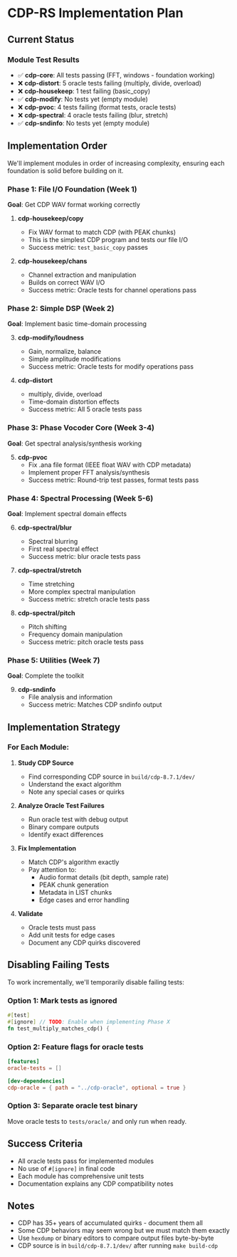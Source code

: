 # CDP-RS Implementation Plan

## Current Status

### Module Test Results
- ✅ **cdp-core**: All tests passing (FFT, windows - foundation working)
- ❌ **cdp-distort**: 5 oracle tests failing (multiply, divide, overload)
- ❌ **cdp-housekeep**: 1 test failing (basic_copy)
- ✅ **cdp-modify**: No tests yet (empty module)
- ❌ **cdp-pvoc**: 4 tests failing (format tests, oracle tests)
- ❌ **cdp-spectral**: 4 oracle tests failing (blur, stretch)
- ✅ **cdp-sndinfo**: No tests yet (empty module)

## Implementation Order

We'll implement modules in order of increasing complexity, ensuring each foundation is solid before building on it.

### Phase 1: File I/O Foundation (Week 1)
**Goal**: Get CDP WAV format working correctly

1. **cdp-housekeep/copy** 
   - Fix WAV format to match CDP (with PEAK chunks)
   - This is the simplest CDP program and tests our file I/O
   - Success metric: `test_basic_copy` passes

2. **cdp-housekeep/chans**
   - Channel extraction and manipulation
   - Builds on correct WAV I/O
   - Success metric: Oracle tests for channel operations pass

### Phase 2: Simple DSP (Week 2)
**Goal**: Implement basic time-domain processing

3. **cdp-modify/loudness**
   - Gain, normalize, balance
   - Simple amplitude modifications
   - Success metric: Oracle tests for modify operations pass

4. **cdp-distort**
   - multiply, divide, overload
   - Time-domain distortion effects
   - Success metric: All 5 oracle tests pass

### Phase 3: Phase Vocoder Core (Week 3-4)
**Goal**: Get spectral analysis/synthesis working

5. **cdp-pvoc**
   - Fix .ana file format (IEEE float WAV with CDP metadata)
   - Implement proper FFT analysis/synthesis
   - Success metric: Round-trip test passes, format tests pass

### Phase 4: Spectral Processing (Week 5-6)
**Goal**: Implement spectral domain effects

6. **cdp-spectral/blur**
   - Spectral blurring
   - First real spectral effect
   - Success metric: blur oracle tests pass

7. **cdp-spectral/stretch**
   - Time stretching
   - More complex spectral manipulation
   - Success metric: stretch oracle tests pass

8. **cdp-spectral/pitch**
   - Pitch shifting
   - Frequency domain manipulation
   - Success metric: pitch oracle tests pass

### Phase 5: Utilities (Week 7)
**Goal**: Complete the toolkit

9. **cdp-sndinfo**
   - File analysis and information
   - Success metric: Matches CDP sndinfo output

## Implementation Strategy

### For Each Module:

1. **Study CDP Source**
   - Find corresponding CDP source in `build/cdp-8.7.1/dev/`
   - Understand the exact algorithm
   - Note any special cases or quirks

2. **Analyze Oracle Test Failures**
   - Run oracle test with debug output
   - Binary compare outputs
   - Identify exact differences

3. **Fix Implementation**
   - Match CDP's algorithm exactly
   - Pay attention to:
     - Audio format details (bit depth, sample rate)
     - PEAK chunk generation
     - Metadata in LIST chunks
     - Edge cases and error handling

4. **Validate**
   - Oracle tests must pass
   - Add unit tests for edge cases
   - Document any CDP quirks discovered

## Disabling Failing Tests

To work incrementally, we'll temporarily disable failing tests:

### Option 1: Mark tests as ignored
```rust
#[test]
#[ignore] // TODO: Enable when implementing Phase X
fn test_multiply_matches_cdp() {
```

### Option 2: Feature flags for oracle tests
```toml
[features]
oracle-tests = []

[dev-dependencies]
cdp-oracle = { path = "../cdp-oracle", optional = true }
```

### Option 3: Separate oracle test binary
Move oracle tests to `tests/oracle/` and only run when ready.

## Success Criteria

- All oracle tests pass for implemented modules
- No use of `#[ignore]` in final code
- Each module has comprehensive unit tests
- Documentation explains any CDP compatibility notes

## Notes

- CDP has 35+ years of accumulated quirks - document them all
- Some CDP behaviors may seem wrong but we must match them exactly
- Use `hexdump` or binary editors to compare output files byte-by-byte
- CDP source is in `build/cdp-8.7.1/dev/` after running `make build-cdp`